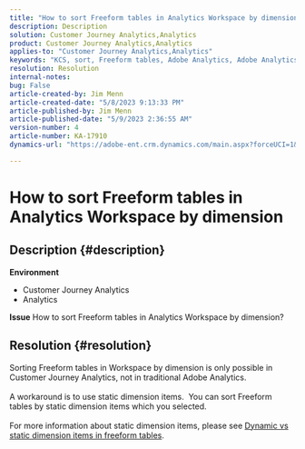 ```yaml
---
title: "How to sort Freeform tables in Analytics Workspace by dimension"
description: Description
solution: Customer Journey Analytics,Analytics
product: Customer Journey Analytics,Analytics
applies-to: "Customer Journey Analytics,Analytics"
keywords: "KCS, sort, Freeform tables, Adobe Analytics, Adobe Analytics Workspace, dimension, How to"
resolution: Resolution
internal-notes: 
bug: False
article-created-by: Jim Menn
article-created-date: "5/8/2023 9:13:33 PM"
article-published-by: Jim Menn
article-published-date: "5/9/2023 2:36:55 AM"
version-number: 4
article-number: KA-17910
dynamics-url: "https://adobe-ent.crm.dynamics.com/main.aspx?forceUCI=1&pagetype=entityrecord&etn=knowledgearticle&id=4dcc6a2a-e5ed-ed11-8849-6045bd006c82"

---
```

# How to sort Freeform tables in Analytics Workspace by dimension

## Description {#description}

<b>Environment</b>
- Customer Journey Analytics
- Analytics




<b>Issue</b>
 How to sort Freeform tables in Analytics Workspace by dimension?


## Resolution {#resolution}

Sorting Freeform tables in Workspace by dimension is only possible in Customer Journey Analytics, not in traditional Adobe Analytics.<br> <br>A workaround is to use static dimension items.  You can sort Freeform tables by static dimension items which you selected.<br> <br>For more information about static dimension items, please see [Dynamic vs static dimension items in freeform tables](https://experienceleague.adobe.com/docs/analytics/analyze/analysis-workspace/visualizations/freeform-table/column-row-settings/manual-vs-dynamic-rows.html?lang=en).